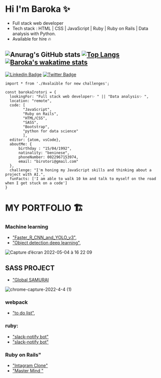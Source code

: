 
# Hi I'm Baroka ✨ 
- Full stack web developer 
- Tech stack : HTML | CSS | JavaScript | Ruby | Ruby on Rails | Data analysis with Python. 
- Available for hire 🔥 

![Anurag's GitHub stats](https://github-readme-stats.vercel.app/api?username=Baroka-wp&show_icons=true&theme=radical)
[![Top Langs](https://github-readme-stats.vercel.app/api/top-langs/?username=Baroka-wp)](https://github.com/Baroka-wp/github-readme-stats)
[![Baroka's wakatime stats](https://github-readme-stats.vercel.app/api/wakatime?username=Baroka-wp)](https://github.com/Baroka-wp/github-readme-stats)
------

[![Linkedin Badge](https://img.shields.io/badge/-baroka-blue?style=flat-square&logo=Linkedin&logoColor=white&link=https://www.linkedin.com/in/baroka/)](https://www.linkedin.com/in/baroka/)
[![Twitter Badge](https://img.shields.io/badge/-@IrotoriB-1ca0f1?style=flat-square&labelColor=1ca0f1&logo=twitter&logoColor=white&link=https://twitter.com/IrotoriB)](https://twitter.com/IrotoriB)

```
import * from './Avalaible for new challenges';

const barokaIrotori = {
  lookingFor: "Full stack web developer✨ " || "Data analysis✨ ",
  location: "remote",
  code: [
        "JavaScript", 
        "Ruby on Rails", 
        "HTML/CSS", 
        "SASS", 
        "Bootstrap", 
        "python for data science"
        ],
  editor: {atom, vsCode},
  aboutMe: { 
      birthday : "15/04/1992",
      natinality: "beninese",
      phoneNumber: 0022967153974,
      email: "birotori@gmail.com"
  },
  challenge: "I'm honing my JavaScript skills and thinking about a project with AI.",
  funFacts: ['I am able to walk 10 km and talk to myself on the road when I get stuck on a code']
}

```

# MY PORTFOLIO 🏗️

### Machine learning
- ["Faster_R_CNN_and_YOLO_v3"](https://github.com/Baroka-wp/dive_ML/blob/master/Faster_R_CNN_and_YOLO_v3.ipynb), 
- ["Object detection deep learning"](https://colab.research.google.com/drive/1W5SDwsc-kbiMv3KclhaNJBdPOMpjlOSQ?hl=fr#scrollTo=vV1Nr_wRvdsK),

![Capture d’écran 2022-05-04 à 16 22 09](https://user-images.githubusercontent.com/67879818/166715163-92ad92f8-fd93-4062-98d1-397ae59d01ab.png)

## SASS PROJECT

- ["Global SAMURAI](https://github.com/Baroka-wp/GlobalSamurai)

![chrome-capture-2022-4-4 (1)](https://user-images.githubusercontent.com/67879818/166714070-185e3ec3-e164-44cd-a1ac-dc652e8bf471.gif)


### webpack

- ["to do list"](https://github.com/Baroka-wp/toDoProject),

### ruby:

- ["slack-notify bot"](https://github.com/Baroka-wp/slack-notify)
- ["slack-notify bot"](https://github.com/Baroka-wp/slack-notify)

### Ruby on Rails"

- ["Intagram Clone"](https://github.com/Baroka-wp/InstaClone)
- ["Master Mind "](https://github.com/Baroka-wp/masterM)

